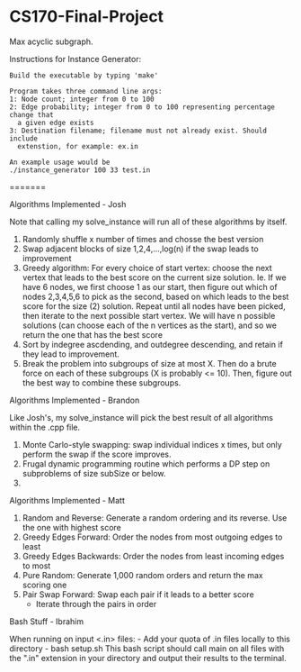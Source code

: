 # CS170-Final-Project
Max acyclic subgraph.

Instructions for Instance Generator:

    Build the executable by typing 'make'

    Program takes three command line args:
    1: Node count; integer from 0 to 100
    2: Edge probability; integer from 0 to 100 representing percentage change that  
      a given edge exists
    3: Destination filename; filename must not already exist. Should include
      extenstion, for example: ex.in

    An example usage would be
    ./instance_generator 100 33 test.in
=======


Algorithms Implemented - Josh

Note that calling my solve_instance will run all of these algorithms by itself.

1. Randomly shuffle x number of times and chosse the best version
2. Swap adjacent blocks of size 1,2,4,...,log(n) if the swap leads to improvement
3. Greedy algorithm:
      For every choice of start vertex:
           choose the next vertex that leads to the best score on the current size solution.
      Ie. If we have 6 nodes, we first choose 1 as our start, then figure out which
      of nodes 2,3,4,5,6 to pick as the second, based on which leads to the
      best score for the size (2) solution.
      Repeat until all nodes have been picked, then iterate to the next possible start vertex.
      We will have n possible solutions (can choose each of the n vertices as the start),
      and so we return the one that has the best score
4. Sort by indegree ascdending, and outdegree descending, and retain if they lead to
    improvement.
5. Break the problem into subgroups of size at most X. Then do a brute force on each
of these subgroups (X is probably <= 10). Then, figure out the best way to combine
these subgroups.


Algorithms Implemented - Brandon

Like Josh's, my solve_instance will pick the best result of all algorithms within the .cpp file.

1. Monte Carlo-style swapping: swap individual indices x times, but only perform the swap if the score improves.
2. Frugal dynamic programming routine which performs a DP step on subproblems of size subSize or below.
3. 


Algorithms Implemented - Matt

1. Random and Reverse: Generate a random ordering and its reverse. Use the one with
   highest score
2. Greedy Edges Forward: Order the nodes from most outgoing edges to least
3. Greedy Edges Backwards: Order the nodes from least incoming edges to most
4. Pure Random: Generate 1,000 random orders and return the max scoring one
5. Pair Swap Forward: Swap each pair if it leads to a better score
   - Iterate through the pairs in order

Bash Stuff - Ibrahim

When running on input <.in> files:
    - Add your quota of .in files locally to this directory
    - bash setup.sh 
This bash script should call main on all files with the ".in" extension in your directory and output their results to the terminal. 
